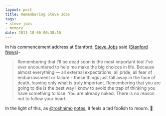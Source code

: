 ```yaml
---
layout: post
title: Remembering Steve Jobs
tags: 
- steve jobs
- memory
date: 2011-10-06 00:38:16
---
```


In his commencement address at Stanford, [Steve Jobs](http://apple.com/stevejobs) said ([Stanford News](http://news.stanford.edu/news/2005/june15/jobs-061505.html))-

>Remembering that I'll be dead soon is the most important tool I've ever encountered to help me make the big choices in life. Because almost everything — all external expectations, all pride, all fear of embarrassment or failure - these things just fall away in the face of death, leaving only what is truly important. Remembering that you are going to die is the best way I know to avoid the trap of thinking you have something to lose. You are already naked. There is no reason not to follow your heart.

In the light of this, as [@roshnimo](http://twitter.com/roshnimo) [notes](https://twitter.com/krtgrphr/status/121736094776700928), it feels a tad foolish to mourn. 